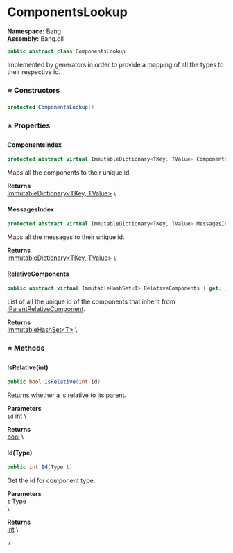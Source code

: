 # ComponentsLookup

**Namespace:** Bang \
**Assembly:** Bang.dll

```csharp
public abstract class ComponentsLookup
```

Implemented by generators in order to provide a mapping of all the types to their respective id.

### ⭐ Constructors
```csharp
protected ComponentsLookup()
```

### ⭐ Properties
#### ComponentsIndex
```csharp
protected abstract virtual ImmutableDictionary<TKey, TValue> ComponentsIndex { get; }
```

Maps all the components to their unique id.

**Returns** \
[ImmutableDictionary\<TKey, TValue\>](https://learn.microsoft.com/en-us/dotnet/api/System.Collections.Immutable.ImmutableDictionary-2?view=net-7.0) \
#### MessagesIndex
```csharp
protected abstract virtual ImmutableDictionary<TKey, TValue> MessagesIndex { get; }
```

Maps all the messages to their unique id.

**Returns** \
[ImmutableDictionary\<TKey, TValue\>](https://learn.microsoft.com/en-us/dotnet/api/System.Collections.Immutable.ImmutableDictionary-2?view=net-7.0) \
#### RelativeComponents
```csharp
public abstract virtual ImmutableHashSet<T> RelativeComponents { get; }
```

List of all the unique id of the components that inherit from [IParentRelativeComponent](/Bang/Components/IParentRelativeComponent.html).

**Returns** \
[ImmutableHashSet\<T\>](https://learn.microsoft.com/en-us/dotnet/api/System.Collections.Immutable.ImmutableHashSet-1?view=net-7.0) \
### ⭐ Methods
#### IsRelative(int)
```csharp
public bool IsRelative(int id)
```

Returns whether a <paramref name="id" /> is relative to its parent.

**Parameters** \
`id` [int](https://learn.microsoft.com/en-us/dotnet/api/System.Int32?view=net-7.0) \

**Returns** \
[bool](https://learn.microsoft.com/en-us/dotnet/api/System.Boolean?view=net-7.0) \

#### Id(Type)
```csharp
public int Id(Type t)
```

Get the id for <paramref name="t" /> component type.

**Parameters** \
`t` [Type](https://learn.microsoft.com/en-us/dotnet/api/System.Type?view=net-7.0) \
\

**Returns** \
[int](https://learn.microsoft.com/en-us/dotnet/api/System.Int32?view=net-7.0) \



⚡